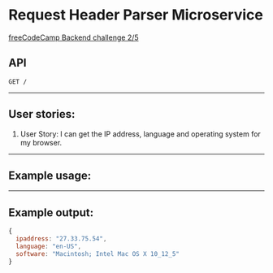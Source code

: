 # Request Header Parser Microservice

[freeCodeCamp Backend challenge 2/5](https://www.freecodecamp.com/challenges/request-header-parser-microservice)

## API

```
GET /
```


---
## User stories:

1. User Story: I can get the IP address, language and operating system for my browser.


----
## Example usage:


----
## Example output:

```js
{
  ipaddress: "27.33.75.54",
  language: "en-US",
  software: "Macintosh; Intel Mac OS X 10_12_5"
}
```

